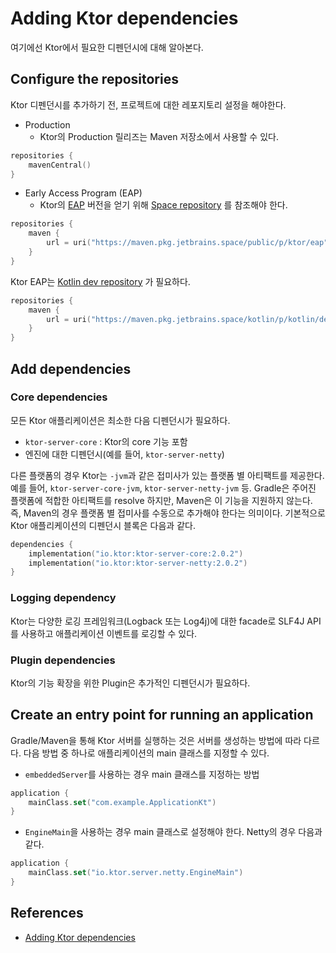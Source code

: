 # Adding Ktor dependencies

여기에선 Ktor에서 필요한 디펜던시에 대해 알아본다.

## Configure the repositories

Ktor 디펜던시를 추가하기 전, 프로젝트에 대한 레포지토리 설정을 해야한다.

* Production
    * Ktor의 Production 릴리즈는 Maven 저장소에서 사용할 수 있다.

```kotlin
repositories {
    mavenCentral()
}
```

* Early Access Program (EAP)
    * Ktor의 [EAP](https://ktor.io/eap/) 버전을 얻기
      위해 [Space repository](https://maven.pkg.jetbrains.space/public/p/ktor/eap/io/ktor/?_ga=2.96474975.1396641199.1655526702-658241611.1655526702&_gl=1*1kxhg8*_ga*NjU4MjQxNjExLjE2NTU1MjY3MDI.*_ga_9J976DJZ68*MTY1NTUyOTI1OS4yLjEuMTY1NTUzMjI3Ny4w)
      를 참조해야 한다.

```kotlin
repositories {
    maven {
        url = uri("https://maven.pkg.jetbrains.space/public/p/ktor/eap")
    }
}
```

Ktor
EAP는 [Kotlin dev repository](https://maven.pkg.jetbrains.space/kotlin/p/kotlin/dev?_ga=2.198057839.1396641199.1655526702-658241611.1655526702&_gl=1*184hlv6*_ga*NjU4MjQxNjExLjE2NTU1MjY3MDI.*_ga_9J976DJZ68*MTY1NTUyOTI1OS4yLjEuMTY1NTUzMjI3Ny4w)
가 필요하다.

```kotlin
repositories {
    maven {
        url = uri("https://maven.pkg.jetbrains.space/kotlin/p/kotlin/dev")
    }
}
```

## Add dependencies

### Core dependencies

모든 Ktor 애플리케이션은 최소한 다음 디펜던시가 필요하다.

* `ktor-server-core` : Ktor의 core 기능 포함
* 엔진에 대한 디펜던시(예를 들어, `ktor-server-netty`)

다른 플랫폼의 경우 Ktor는 `-jvm`과 같은 접미사가 있는 플랫폼 별 아티팩트를 제공한다. 예를 들어, `ktor-server-core-jvm`, `ktor-server-netty-jvm` 등. Gradle은
주어진 플랫폼에 적합한 아티팩트를 resolve 하지만, Maven은 이 기능을 지원하지 않는다. 즉, Maven의 경우 플랫폼 별 접미사를 수동으로 추가해야 한다는 의미이다. 기본적으로 Ktor 애플리케이션의
디펜던시 블록은 다음과 같다.

```kotlin
dependencies {
    implementation("io.ktor:ktor-server-core:2.0.2")
    implementation("io.ktor:ktor-server-netty:2.0.2")
}
```

### Logging dependency

Ktor는 다양한 로깅 프레임워크(Logback 또는 Log4j)에 대한 facade로 SLF4J API를 사용하고 애플리케이션 이벤트를 로깅할 수 있다.

### Plugin dependencies

Ktor의 기능 확장을 위한 Plugin은 추가적인 디펜던시가 필요하다. 

## Create an entry point for running an application

Gradle/Maven을 통해 Ktor 서버를 실행하는 것은 서버를 생성하는 방법에 따라 다르다. 다음 방법 중 하나로 애플리케이션의 main 클래스를 지정할 수 있다.

* `embeddedServer`를 사용하는 경우 main 클래스를 지정하는 방법

```kotlin
application {
    mainClass.set("com.example.ApplicationKt")
}
```

* `EngineMain`을 사용하는 경우 main 클래스로 설정해야 한다. Netty의 경우 다음과 같다.

```kotlin
application {
    mainClass.set("io.ktor.server.netty.EngineMain")
}
```

## References

* [Adding Ktor dependencies](https://ktor.io/docs/server-dependencies.html)